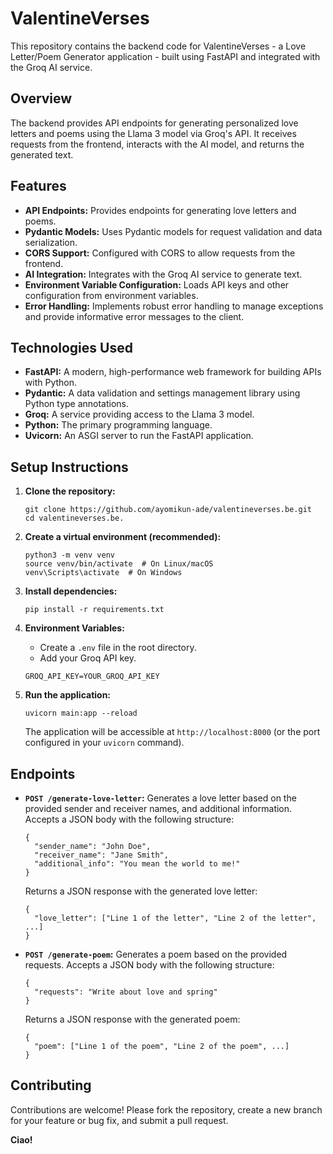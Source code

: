 # ValentineVerses

This repository contains the backend code for ValentineVerses - a Love Letter/Poem Generator application - built using FastAPI and integrated with the Groq AI service.

## Overview

The backend provides API endpoints for generating personalized love letters and poems using the Llama 3 model via Groq's API. It receives requests from the frontend, interacts with the AI model, and returns the generated text.

## Features

*   **API Endpoints:**  Provides endpoints for generating love letters and poems.
*   **Pydantic Models:** Uses Pydantic models for request validation and data serialization.
*   **CORS Support:** Configured with CORS to allow requests from the frontend.
*   **AI Integration:** Integrates with the Groq AI service to generate text.
*   **Environment Variable Configuration:**  Loads API keys and other configuration from environment variables.
*   **Error Handling:** Implements robust error handling to manage exceptions and provide informative error messages to the client.

## Technologies Used

*   **FastAPI:** A modern, high-performance web framework for building APIs with Python.
*   **Pydantic:** A data validation and settings management library using Python type annotations.
*   **Groq:** A service providing access to the Llama 3 model.
*   **Python:** The primary programming language.
*   **Uvicorn:** An ASGI server to run the FastAPI application.

## Setup Instructions

1.  **Clone the repository:**

    ```
    git clone https://github.com/ayomikun-ade/valentineverses.be.git
    cd valentineverses.be.
    ```

2.  **Create a virtual environment (recommended):**

    ```
    python3 -m venv venv
    source venv/bin/activate  # On Linux/macOS
    venv\Scripts\activate  # On Windows
    ```

3.  **Install dependencies:**

    ```
    pip install -r requirements.txt
    ```

4.  **Environment Variables:**

    *   Create a `.env` file in the root directory.
    *   Add your Groq API key.

    ```
    GROQ_API_KEY=YOUR_GROQ_API_KEY
    ```

5.  **Run the application:**

    ```
    uvicorn main:app --reload
    ```

    The application will be accessible at `http://localhost:8000` (or the port configured in your `uvicorn` command).

## Endpoints

*   **`POST /generate-love-letter`:** Generates a love letter based on the provided sender and receiver names, and additional information.  Accepts a JSON body with the following structure:

    ```
    {
      "sender_name": "John Doe",
      "receiver_name": "Jane Smith",
      "additional_info": "You mean the world to me!"
    }
    ```

    Returns a JSON response with the generated love letter:

    ```
    {
      "love_letter": ["Line 1 of the letter", "Line 2 of the letter", ...]
    }
    ```

*   **`POST /generate-poem`:** Generates a poem based on the provided requests. Accepts a JSON body with the following structure:

    ```
    {
      "requests": "Write about love and spring"
    }
    ```

    Returns a JSON response with the generated poem:

    ```
    {
      "poem": ["Line 1 of the poem", "Line 2 of the poem", ...]
    }
    ```

## Contributing

Contributions are welcome! Please fork the repository, create a new branch for your feature or bug fix, and submit a pull request.

**Ciao!**

